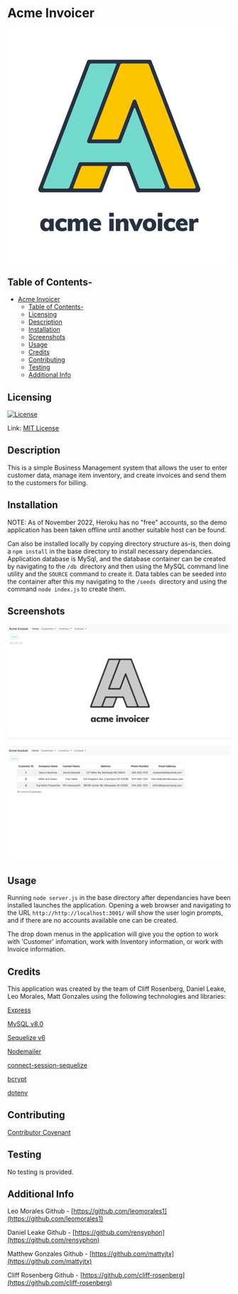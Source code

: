 # Acme Invoicer

![project-logo](assets/transparent_logo_sm.png)

## Table of Contents-
- [Acme Invoicer](#acme-invoicer)
  - [Table of Contents-](#table-of-contents-)
  - [Licensing](#licensing)
  - [Description](#description)
  - [Installation](#installation)
  - [Screenshots](#screenshots)
  - [Usage](#usage)
  - [Credits](#credits)
  - [Contributing](#contributing)
  - [Testing](#testing)
  - [Additional Info](#additional-info)

## Licensing

[![License](https://img.shields.io/badge/license-MIT-green)](./LICENSE)

Link: [MIT License](https://opensource.org/licenses/MIT)

## Description

This is a simple Business Management system that allows the user to enter customer data, manage item inventory, and create invoices and send them to the customers for billing.
     
## Installation

NOTE: As of November 2022, Heroku has no "free" accounts, so the demo application has been taken offline until another suitable host can be found.

Can also be installed locally by copying directory structure as-is, then doing a `npm install` in the base directory to install necessary dependancies. Application database is MySql, and the database container can be created by navigating to the `/db `directory and then using the MySQL command line utility and the `SOURCE` command to create it. Data tables can be seeded into the container after this my navigating to the `/seeds `directory and using the command `node index.js` to create them.

## Screenshots

![acme-homepage](./assets/acme-screenshot1.png)

![acme-customerpage](./assets/acme-screenshot2.png)

## Usage

Running `node server.js` in the base directory after dependancies have been installed launches the application. Opening a web browser and navigating to the URL `http://http://localhost:3001/` will show the user login prompts, and if there are no accounts available one can be created.

The drop down menus in the application will give you the option to work with 'Customer' infomation, work with Inventory information, or work with Invoice information. 

## Credits

This application was created by the team of Cliff Rosenberg, Daniel Leake, Leo Morales, Matt Gonzales using the following technologies and libraries:

[Express](https://expressjs.com/)

[MySQL v8.0](https://www.mysql.com/)

[Sequelize v6](https://sequelize.org/)

[Nodemailer](https://nodemailer.com/about/)

[connect-session-sequelize](https://www.npmjs.com/package/connect-session-sequelize)

[bcrypt](https://www.npmjs.com/package/bcrypt)

[dotenv](https://www.npmjs.com/package/dotenv)

## Contributing

  [Contributor Covenant](https://www.contributor-covenant.org/)

## Testing

  No testing is provided.

## Additional Info

Leo Morales Github - [https://github.com/leomorales1](https://github.com/leomorales1)

Daniel Leake Github - [https://github.com/rensyphon](https://github.com/rensyphon)

Matthew Gonzales Github - [https://github.com/mattyjtx](https://github.com/mattyjtx)

Cliff Rosenberg Github - [https://github.com/cliff-rosenberg](https://github.com/cliff-rosenberg)
